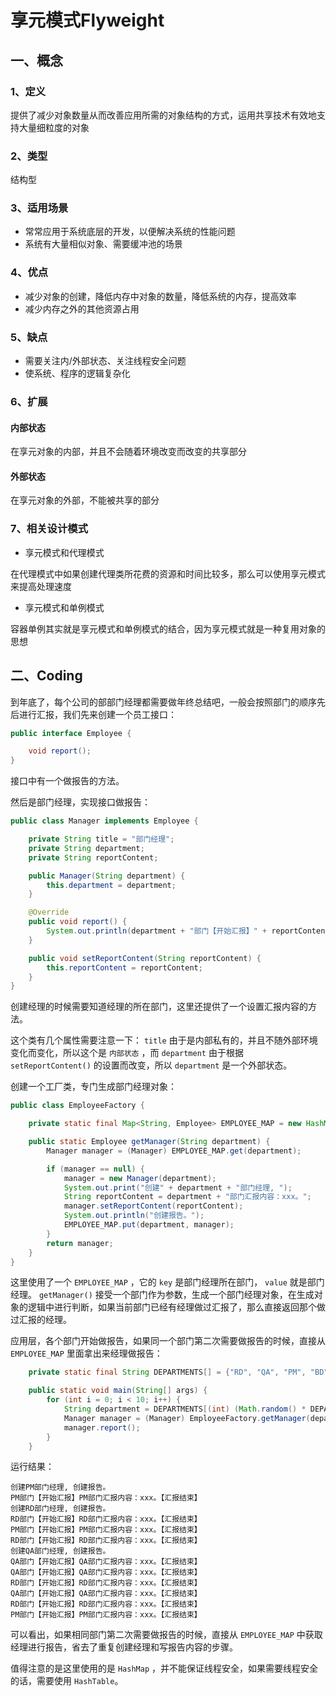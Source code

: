 # 享元模式Flyweight

<Counter :path="'pattern'" :name="'享元模式Flyweight'"></Counter>

## 一、概念

### 1、定义

提供了减少对象数量从而改善应用所需的对象结构的方式，运用共享技术有效地支持大量细粒度的对象

### 2、类型

结构型

### 3、适用场景

* 常常应用于系统底层的开发，以便解决系统的性能问题 
* 系统有大量相似对象、需要缓冲池的场景

### 4、优点

* 减少对象的创建，降低内存中对象的数量，降低系统的内存，提高效率
* 减少内存之外的其他资源占用

### 5、缺点

* 需要关注内/外部状态、关注线程安全问题
* 使系统、程序的逻辑复杂化

### 6、扩展

#### 内部状态

在享元对象的内部，并且不会随着环境改变而改变的共享部分

#### 外部状态

在享元对象的外部，不能被共享的部分

### 7、相关设计模式

* 享元模式和代理模式

在代理模式中如果创建代理类所花费的资源和时间比较多，那么可以使用享元模式来提高处理速度

* 享元模式和单例模式

容器单例其实就是享元模式和单例模式的结合，因为享元模式就是一种复用对象的思想

## 二、Coding

到年底了，每个公司的部部门经理都需要做年终总结吧，一般会按照部门的顺序先后进行汇报，我们先来创建一个员工接口：
```java
public interface Employee {

    void report();
}
```
接口中有一个做报告的方法。

然后是部门经理，实现接口做报告：
```java
public class Manager implements Employee {

    private String title = "部门经理";
    private String department;
    private String reportContent;

    public Manager(String department) {
        this.department = department;
    }

    @Override
    public void report() {
        System.out.println(department + "部门【开始汇报】" + reportContent + "【汇报结束】");
    }

    public void setReportContent(String reportContent) {
        this.reportContent = reportContent;
    }
}
```
创建经理的时候需要知道经理的所在部门，这里还提供了一个设置汇报内容的方法。

这个类有几个属性需要注意一下： `title` 由于是内部私有的，并且不随外部环境变化而变化，所以这个是 `内部状态` ，而 `department` 由于根据 `setReportContent()` 的设置而改变，所以 `department` 是一个外部状态。

创建一个工厂类，专门生成部门经理对象：
```java
public class EmployeeFactory {

    private static final Map<String, Employee> EMPLOYEE_MAP = new HashMap<>();

    public static Employee getManager(String department) {
        Manager manager = (Manager) EMPLOYEE_MAP.get(department);

        if (manager == null) {
            manager = new Manager(department);
            System.out.print("创建" + department + "部门经理, ");
            String reportContent = department + "部门汇报内容：xxx。";
            manager.setReportContent(reportContent);
            System.out.println("创建报告。");
            EMPLOYEE_MAP.put(department, manager);
        }
        return manager;
    }
}
```
这里使用了一个 `EMPLOYEE_MAP` ，它的 `key` 是部门经理所在部门， `value` 就是部门经理。 `getManager()` 接受一个部门作为参数，生成一个部门经理对象，在生成对象的逻辑中进行判断，如果当前部门已经有经理做过汇报了，那么直接返回那个做过汇报的经理。

应用层，各个部门开始做报告，如果同一个部门第二次需要做报告的时候，直接从 `EMPLOYEE_MAP` 里面拿出来经理做报告：
```java
    private static final String DEPARTMENTS[] = {"RD", "QA", "PM", "BD"};

    public static void main(String[] args) {
        for (int i = 0; i < 10; i++) {
            String department = DEPARTMENTS[(int) (Math.random() * DEPARTMENTS.length)];
            Manager manager = (Manager) EmployeeFactory.getManager(department);
            manager.report();
        }
    }
``` 

运行结果：
```console
创建PM部门经理, 创建报告。
PM部门【开始汇报】PM部门汇报内容：xxx。【汇报结束】
创建RD部门经理, 创建报告。
RD部门【开始汇报】RD部门汇报内容：xxx。【汇报结束】
PM部门【开始汇报】PM部门汇报内容：xxx。【汇报结束】
RD部门【开始汇报】RD部门汇报内容：xxx。【汇报结束】
创建QA部门经理, 创建报告。
QA部门【开始汇报】QA部门汇报内容：xxx。【汇报结束】
QA部门【开始汇报】QA部门汇报内容：xxx。【汇报结束】
RD部门【开始汇报】RD部门汇报内容：xxx。【汇报结束】
QA部门【开始汇报】QA部门汇报内容：xxx。【汇报结束】
RD部门【开始汇报】RD部门汇报内容：xxx。【汇报结束】
PM部门【开始汇报】PM部门汇报内容：xxx。【汇报结束】
```
可以看出，如果相同部门第二次需要做报告的时候，直接从 `EMPLOYEE_MAP` 中获取经理进行报告，省去了重复创建经理和写报告内容的步骤。

值得注意的是这里使用的是 `HashMap` ，并不能保证线程安全，如果需要线程安全的话，需要使用 `HashTable`。

<Valine></Valine>